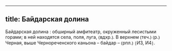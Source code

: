 
---
title: Байдарская долина
---
Байдарская долина
: обширный амфитеатр, окруженный лесистыми горами; в ней находятся села, поля, луга, ⦅вдхр.⦆. В верхнем ⦅теч.⦆ ⦅р.⦆ Черная, выше Чернореченского каньона – байдар – ⦅рпл.⦆ ⦃И3, И4⦄.
